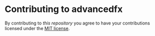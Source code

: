 # Contributing to advancedfx

By contributing to _this repository_ you agree to have your contributions licensed under the [MIT license](https://github.com/advancedfx/advancedfx/blob/master/LICENSE).
